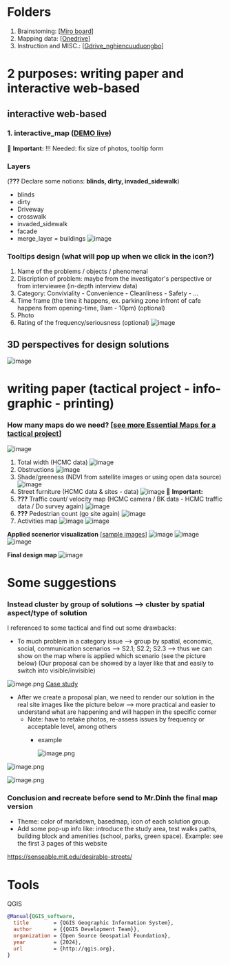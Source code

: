 # Folders
1. Brainstoming: [[Miro board](https://miro.com/app/board/uXjVM1asjxo=/)]
2. Mapping data: [[Onedrive](https://miro.com/app/board/uXjVM1asjxo=/?moveToWidget=3458764624296515278&cot=14)]
3. Instruction and MISC.: [[Gdrive_nghiencuuduongbo](https://drive.google.com/drive/folders/1V_Q3G7QA2Usi3KqPYQYe-7BT0d_npp6b?usp=drive_link)]  
# **2 purposes: writing paper and interactive web-based**
## interactive web-based
### 1. interactive_map ([DEMO live](https://alicepham01.github.io/interactive_map/#19/10.78290/106.69574])) 
🚨 **Important:** !!! Needed: fix size of photos, tooltip form
### Layers
(**???** Declare some notions: **blinds, dirty, invaded_sidewalk**) 
- blinds
- dirty
- Driveway
- crosswalk
- invaded_sidewalk
- facade
- merge_layer = buildings
![image](https://github.com/user-attachments/assets/dbf4243b-03e9-44bc-8b35-6231f4779cd1)

### Tooltips design (what will pop up when we click in the icon?)
1. Name of the problems / objects / phenomenal 
2. Discription of problem: maybe from the investigator's perspective or from interviewee (in-depth interview data)
3. Category: Conviviality - Convenience - Cleanliness - Safety - ...
4. Time frame (the time it happens, ex. parking zone infront of cafe happens from opening-time, 9am - 10pm) (optional)
5. Photo
6. Rating of the frequency/seriousness (optional)
![image](https://github.com/user-attachments/assets/53a3bdb7-d2fa-46cb-8f69-db445c04d676)

## 3D perspectives for design solutions
![image](https://github.com/user-attachments/assets/4e1319e7-442f-452f-a478-f0179f50258f)

   
# writing paper (tactical project - info-graphic - printing)
### How many maps do we need? [[see more Essential Maps for a tactical project](https://www.youtube.com/watch?v=yVoZ_OrHsrs)]
![image](https://github.com/user-attachments/assets/dd19f263-94cd-4518-8656-225a634f3a3a)
   1. Total width (HCMC data)
      ![image](https://github.com/user-attachments/assets/5a488d5f-a431-4693-baf4-71082526dcb9)
   2. Obstructions 
      ![image](https://github.com/user-attachments/assets/d6855cda-ae00-4a83-87ee-438f32cf42c3)
   3. Shade/greeness (NDVI from satellite images or using open data source)
      ![image](https://github.com/user-attachments/assets/2373d6ab-cf7c-413b-8cf4-932344480a33)
   4. Street furniture (HCMC data & sites - data)
      ![image](https://github.com/user-attachments/assets/9da5d7b5-4451-4383-b408-1f32f1ab2b77)
      🚨 **Important:**
   6. **???** Traffic count/ velocity map (HCMC camera / BK data - HCMC traffic data / Do survey again)
      ![image](https://github.com/user-attachments/assets/61f2f2b9-0678-4c77-a93a-b44bbda0d26c)
   7. **???** Pedestrian count (go site again)
      ![image](https://github.com/user-attachments/assets/61375bbe-d228-4681-8e3c-af82167289aa)
   8. Activities map
      ![image](https://github.com/user-attachments/assets/6106726f-f33e-4722-8628-10a39e92a4bd)
      ![image](https://github.com/user-attachments/assets/df385248-67ce-432e-93ba-3b28abe15c6c)

**Applied scenerior visualization**
[[sample images](https://media.voog.com/0000/0036/2451/files/BeirutCommunityStreets_catalog_Venice2023.pdf)]
![image](https://github.com/user-attachments/assets/2bbf5117-4056-4f37-a62a-82db9e8b5d6a)
![image](https://github.com/user-attachments/assets/ce02c17e-1d44-4904-b813-e07fa357eca8)
![image](https://github.com/user-attachments/assets/908f35c6-7b2b-4e9d-8e80-30ba78cc2929)



**Final design map**
![image](https://github.com/user-attachments/assets/06d4538f-c654-4d5a-a0ef-885efc40d302)
# Some suggestions

### Instead cluster by group of solutions —> cluster by spatial aspect/type of solution

I referenced to some tactical and find out some drawbacks: 

- To much problem in a category  issue —> group by spatial, economic, social, communication scenarios —> S2.1; S2.2; S2.3  —> thus we can show on the map where is applied which scenario (see the picture below)  (Our proposal can be showed by a layer like that and easily to switch into visible/invisible)

![image.png](attachment:39b71ba4-cc36-4de0-a657-f426fd67a581:image.png)
[Case study](https://media.voog.com/0000/0036/2451/files/BeirutCommunityStreets_catalog_Venice2023.pdf)

- After we create a proposal plan, we need to render our solution in the real site images like the picture below  —> more practical and easier to understand what are happening and will happen in the specific corner
    - Note: have to retake photos, re-assess issues by frequency or acceptable level, among others
        - example
            
            ![image.png](attachment:9699dc9e-cd8e-44ab-9b7e-14656cdc7dd2:image.png)
            

![image.png](attachment:14e75791-ed83-42d1-9901-47e3de8d94c2:image.png)

![image.png](attachment:94fc30db-60cf-40ad-9fd6-becc9c251250:image.png)

### Conclusion and recreate before send to Mr.Dinh the final map version

- Theme: color of markdown, basedmap, icon of each solution group.
- Add some pop-up info like:  introduce the study area, test walks paths, building block and amenities (school, parks, green space). Example: see the first 3 pages of this website

https://senseable.mit.edu/desirable-streets/
# Tools
QGIS
```bibtex
@Manual{QGIS_software,
  title        = {QGIS Geographic Information System},
  author       = {{QGIS Development Team}},
  organization = {Open Source Geospatial Foundation},
  year         = {2024},
  url          = {http://qgis.org},
}
```


